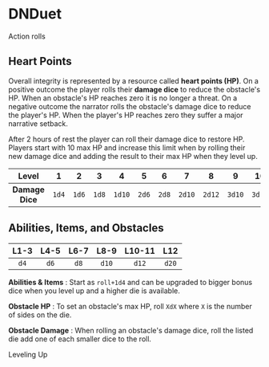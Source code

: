 # DNDuet

Action rolls


## Heart Points
Overall integrity is represented by a resource called **heart points (HP)**. On a positive outcome the player rolls their **damage dice** to reduce the obstacle's HP. When an obstacle's HP reaches zero it is no longer a threat. On a negative outcome the narrator rolls the obstacle's damage dice to reduce the player's HP. When the player's HP reaches zero they suffer a major narrative setback.

After 2 hours of rest the player can roll their damage dice to restore HP. Players start with 10 max HP and increase this limit when by rolling their new damage dice and adding the result to their max HP when they level up.

| Level | 1 | 2 | 3 | 4 | 5 | 6 | 7 | 8 | 9 | 10 | 11 | 12 |
|:---:|:---:|:---:|:---:|:---:|:---:|:---:|:---:|:---:|:---:|:---:|:---:|:---:|
| **Damage Dice** | `1d4` | `1d6` | `1d8` | `1d10` | `2d6` | `2d8` | `2d10` | `2d12` | `3d10` | `3d12` | `4d10` | `4d12` |

## Abilities, Items, and Obstacles

| L1-3 | L4-5 | L6-7 | L8-9 | L10-11 | L12 |
|:---:|:---:|:---:|:---:|:---:|:---:|
| `d4` | `d6` | `d8` | `d10` | `d12` | `d20` |

**Abilities &amp; Items**
: Start as `roll+1d4` and can be upgraded to bigger bonus dice when you level up and a higher die is available.

**Obstacle HP**
: To set an obstacle's max HP, roll `XdX` where `X` is the number of sides on the die.

**Obstacle Damage**
: When rolling an obstacle's damage dice, roll the listed die add one of each smaller dice to the roll.

Leveling Up
